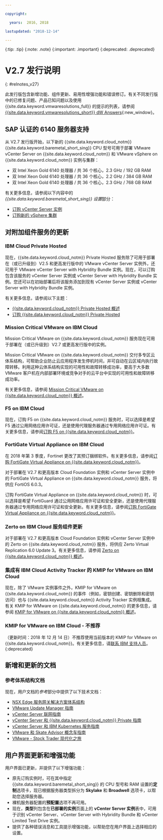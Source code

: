 ```yaml
---

copyright:

  years:  2016, 2018

lastupdated: "2018-12-14"

---
```


{:tip: .tip}
{:note: .note}
{:important: .important}
{:deprecated: .deprecated}

# V2.7 发行说明
{: #relnotes_v27}

此发行版包含新增功能、组件更新、易用性增强功能和错误修订。有关不同发行版中的已修复问题、产品已知问题以及使用 {{site.data.keyword.vmwaresolutions_full}} 的提示的列表，请参阅 [{{site.data.keyword.vmwaresolutions_short}} dW Answers](https://developer.ibm.com/answers/topics/cloudvmw/){:new_window}。

## SAP 认证的 6140 服务器支持

从 V2.7 发行版开始，以下新的 {{site.data.keyword.cloud_notm}} {{site.data.keyword.baremetal_short_sing}} CPU 型号可用于部署 VMware vCenter Server on {{site.data.keyword.cloud_notm}} 和 VMware vSphere on {{site.data.keyword.cloud_notm}} 实例与集群：
* 双 Intel Xeon Gold 6140 处理器 / 共 36 个核心，2.3 GHz / 192 GB RAM
* 双 Intel Xeon Gold 6140 处理器 / 共 36 个核心，2.2 GHz / 384 GB RAM
* 双 Intel Xeon Gold 6140 处理器 / 共 36 个核心，2.3 GHz / 768 GB RAM

有关更多信息，请参阅以下内容中的 *{{site.data.keyword.baremetal_short_sing}} 设置*部分：
* [订购 vCenter Server 实例](/docs/services/vmwaresolutions/vcenter?topic=vmware-solutions-vc_orderinginstance#bare-metal-server-settings)
* [订购新的 vSphere 集群](/docs/services/vmwaresolutions/vsphere?topic=vmware-solutions-vs_orderinginstances#bare-metal-server-settings)

## 对附加组件服务的更新

### IBM Cloud Private Hosted

现在，{{site.data.keyword.cloud_notm}} Private Hosted 服务除了可用于部署在（或已升级到）V2.5 和更高发行版中的 VMware vCenter Server 实例外，还可用于 VMware vCenter Server with Hybridity Bundle 实例。现在，可以订购包含该服务的 vCenter Server 实例或 vCenter Server with Hybridity Bundle 实例。您还可以在初始部署后将该服务添加到现有 vCenter Server 实例或 vCenter Server with Hybridity Bundle 实例。

有关更多信息，请参阅以下主题：
* [{{site.data.keyword.cloud_notm}} Private Hosted 概述](/docs/services/vmwaresolutions/services?topic=vmware-solutions-icp_overview)
* [订购 {{site.data.keyword.cloud_notm}} Private Hosted](/docs/services/vmwaresolutions/services?topic=vmware-solutions-icp_ordering)

### Mission Critical VMware on IBM Cloud

Mission Critical VMware on {{site.data.keyword.cloud_notm}} 服务现在可用于部署在（或已升级到）V2.7 或更高发行版中的实例。

Mission Critical VMware on {{site.data.keyword.cloud_notm}} 交付多专区云体系结构，可帮助企业防止云应用程序发生停机时间，并可自动在云区域内执行故障转移。利用这种云体系结构实现的可用性和故障转移成功率，要高于大多数 VMware 客户机在内部部署环境或竞争对手的云平台中实现的可用性和故障转移成功率。

有关更多信息，请参阅 [Mission Critical VMware on {{site.data.keyword.cloud_notm}} 概述](/docs/services/vmwaresolutions/services?topic=vmware-solutions-mcv_overview)。

### F5 on IBM Cloud

现在，订购 F5 on {{site.data.keyword.cloud_notm}} 服务时，可以选择是希望 F5 通过公用网络应用许可证，还是使用代理服务器通过专用网络应用许可证。有关更多信息，请参阅[订购 F5 on {{site.data.keyword.cloud_notm}}](/docs/services/vmwaresolutions/services?topic=vmware-solutions-f5_ordering)。

### FortiGate Virtual Appliance on IBM Cloud

在 2018 年第 3 季度，Fortinet 更改了其预订捆绑软件。有关更多信息，请参阅[订购 FortiGate Virtual Appliance on {{site.data.keyword.cloud_notm}}](/docs/services/vmwaresolutions/services?topic=vmware-solutions-fortinetvm_ordering)。

对于部署在 V2.7 和更高版本 Cloud Foundation 实例和 vCenter Server 实例中的 FortiGate Virtual Appliance on {{site.data.keyword.cloud_notm}} 服务，将供应 FortiOS 6.0.3。

订购 FortiGate Virtual Appliance on {{site.data.keyword.cloud_notm}} 时，可以选择是希望 FortiGuard 通过公用网络应用许可证和安全更新，还是使用代理服务器通过专用网络应用许可证和安全更新。有关更多信息，请参阅[订购 FortiGate Virtual Appliance on {{site.data.keyword.cloud_notm}}](/docs/services/vmwaresolutions/services?topic=vmware-solutions-fortinetvm_ordering)。

### Zerto on IBM Cloud 服务组件更新

对于部署在 V2.7 和更高版本 Cloud Foundation 实例和 vCenter Server 实例中的 Zerto on {{site.data.keyword.cloud_notm}} 服务，将供应 Zerto Virtual Replication 6.0 Update 3。有关更多信息，请参阅 [Zerto on {{site.data.keyword.cloud_notm}} 概述](/docs/services/vmwaresolutions/services?topic=vmware-solutions-addingzertodr)。

### 集成有 IBM Cloud Activity Tracker 的 KMIP for VMware on IBM Cloud

现在，除了 VMware 实例事件之外，KMIP for VMware on {{site.data.keyword.cloud_notm}} 的事件（例如，密钥创建、密钥删除和密钥访问）也与 {{site.data.keyword.cloud_notm}} Activity Tracker 实例相集成。有关 KMIP for WMware on {{site.data.keyword.cloud_notm}} 的更多信息，请参阅 [KMIP for VMware on {{site.data.keyword.cloud_notm}} 概述](/docs/services/vmwaresolutions/services/kmip_considerations.html)。

### KMIP for VMware on IBM Cloud - 不推荐

（更新时间：2018 年 12 月 14 日）不推荐使用当前版本的 KMIP for VMware on {{site.data.keyword.cloud_notm}}。有关更多信息，请[联系 IBM 支持人员](/docs/services/vmwaresolutions/vmonic?topic=vmware-solutions-trbl_support)。
{:deprecated}

## 新增和更新的文档

### 参考体系结构文档

现在，用户文档的*参考*部分中提供了以下技术文档：

* [NSX Edge 服务网关解决方案体系结构](/docs/services/vmwaresolutions/archiref/nsx?topic=vmware-solutions-nsx_overview)
* [VMware Update Manager 指南](/docs/services/vmwaresolutions/archiref/vum?topic=vmware-solutions-vum-intro)
* [vCenter Server 联网指南](/docs/services/vmwaresolutions/archiref/vcsnsxt?topic=vmware-solutions-vcsnsxt-intro)
* [vCenter Server 和 {{site.data.keyword.cloud_notm}} Private 指南](/docs/services/vmwaresolutions/archiref/vcsicp?topic=vmware-solutions-vcsicp-intro)
* [vCenter Server 和 IBM Kubernetes 服务指南](/docs/services/vmwaresolutions/archiref/vcsiks?topic=vmware-solutions-vcsiks-intro)
* [VMware 和 Skate Advisor 概念车指南](/docs/services/vmwaresolutions/archiref/vcscar?topic=vmware-solutions-vcscar-intro)
* [VMware - Stock Trader 现代化之旅](/docs/services/vmwaresolutions/archiref/vcscontent?topic=vmware-solutions-vcscontent-modjourney)

## 用户界面更新和增强功能

用户界面已更新，并提供了以下增强功能：

* 原先订购实例时，可在其中指定 {{site.data.keyword.baremetal_short_sing}} 的 CPU 型号和 RAM 设置的**定制**选项卡，现已根据服务器类型拆分为 **Skylake** 和 **Broadwell** 选项卡，以帮助您选择服务器。
* 裸机服务器配置的**预配置**选项不再可用。
* 现在，**类型**列包含在**已部署的实例**页面上的 **vCenter Server 实例**表中，可用于识别 vCenter Server、vCenter Server with Hybridity Bundle 和 vCenter Limited Test Drive 实例。
* 提供了各种错误消息和工具提示增强功能，以帮助您在用户界面上选择相应的设置。
